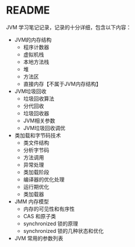 # README

JVM 学习笔记记录，记录的十分详细，包含以下内容：

- JVM的内存结构
  - 程序计数器
  - 虚拟机栈
  - 本地方法栈
  - 堆
  - 方法区
  - 直接内存【不属于JVM内存结构】
- JVM垃圾回收
  - 垃圾回收算法
  - 分代回收
  - 垃圾回收器
  - JVM相关参数
  - JVM垃圾回收调优
- 类加载和字节码技术
  - 类文件结构
  - 分析字节码
  - 方法调用
  - 异常处理
  - 类加载阶段
  - 编译器的优化处理
  - 运行期优化
  - 类加载器
- JMM 内存模型
  - 内存的可见性和有序性
  - CAS 和原子类
  - synchronized 锁的原理
  - synchronized 锁的几种状态和优化
- JVM 常用的参数列表